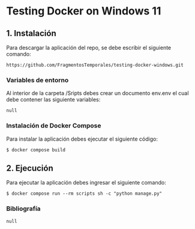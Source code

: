 # Testing Docker on Windows 11

## 1. Instalación

Para descargar la aplicación del repo, se debe escribir el siguiente comando:

```
https://github.com/FragmentosTemporales/testing-docker-windows.git
```

### Variables de entorno

Al interior de la carpeta /Sripts debes crear un documento env.env el cual debe contener las siguiente variables:

```
null
```

### Instalación de Docker Compose

Para instalar la aplicación debes ejecutar el siguiente código:

```
$ docker compose build
```

## 2. Ejecución

Para ejecutar la aplicación debes ingresar el siguiente comando:

```
$ docker compose run --rm scripts sh -c "python manage.py"
```

### Bibliografía

```
null
```
